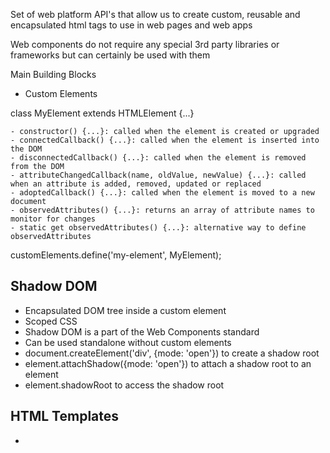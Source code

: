 Set of web platform API's that allow us to create custom, reusable and
encapsulated html tags to use in web pages and web apps

Web components do not require any special 3rd party libraries or
frameworks but can certainly be used with them

Main Building Blocks

- Custom Elements

class MyElement extends HTMLElement {...}

    - constructor() {...}: called when the element is created or upgraded
    - connectedCallback() {...}: called when the element is inserted into the DOM
    - disconnectedCallback() {...}: called when the element is removed from the DOM
    - attributeChangedCallback(name, oldValue, newValue) {...}: called when an attribute is added, removed, updated or replaced
    - adoptedCallback() {...}: called when the element is moved to a new document
    - observedAttributes() {...}: returns an array of attribute names to monitor for changes
    - static get observedAttributes() {...}: alternative way to define observedAttributes

customElements.define('my-element', MyElement);

## Shadow DOM

- Encapsulated DOM tree inside a custom element
- Scoped CSS
- Shadow DOM is a part of the Web Components standard
- Can be used standalone without custom elements
- document.createElement('div', {mode: 'open'}) to create a shadow root
- element.attachShadow({mode: 'open'}) to attach a shadow root to an element
- element.shadowRoot to access the shadow root

## HTML Templates

- <template> element
- Content is inert and not rendered
- Can be cloned and inserted into the DOM
- document.createElement('template') to create a template
- template.content to access the content
- document.importNode(template.content, true) to import the content
- template.cloneNode(true) to clone the template
- template.innerHTML to set the content
- template.content.querySelector() to query the content
- template.content.querySelectorAll() to query all the content
